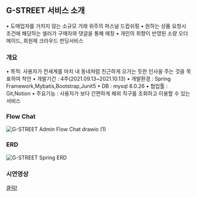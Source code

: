 ## G-STREET 서비스 소개

• 도매업자를 거치지 않는 소규모 거래 위주의 퍼스널 드랍쉬핑
• 원하는 상품 요청시 조건에 해당하는 셀러가 구매자와 댓글을 통해 매칭
• 개인의 취향이 반영된 소량 오더메이드, 회원제 크라우드 펀딩서비스 

### 개요

• 목적: 사용자가 전세계를 마치 내 동네처럼 친근하게 오가는 듯한 인사을 주는 것을 목표하여 착안
• 개발기간 : 4주(2021.09.13~2021.10.13)
• 개발환경 : Spring Framework,Mybatis,Bootstrap,Junit5
• DB : mysql 8.0.26
• 협업툴 : Git,Notion
• 주요기능 : 사용자가 보다 간편하게 해외 직구를 조회하고 이용할 수 있는 서비스

### Flow Chat
![G-STREET Admin Flow Chat drawio (1)](https://user-images.githubusercontent.com/83386687/144879824-40e06543-5c68-4340-a56b-5707720b6169.png)

### ERD
![G-STREET Spring ERD](https://user-images.githubusercontent.com/83386687/144880162-540c9449-e08f-4cff-b014-c57cc8e9b88d.png)

### 시연영상

[클릭!](https://hanna97.tistory.com/entry/Spring-Framework-Project-%EC%8B%9C%EC%97%B0%EC%98%81%EC%83%81)
